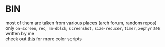 # BIN
most of them are taken from various places (arch forum, random repos)  
only `on-screen`, `rec`, `rm-dblck`, `screenshot`, `size-reducer`, `timer`, `xephyr` are written by me  
check out [this](https://github.com/stark/Color-Scripts) for more color scripts

